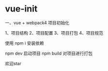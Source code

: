 # vue-init

一、vue + webpack4 项目初始化

1、项目结构
2、项目配置
3、项目打包
4、项目规范

使用 npm i 安装依赖

npm dev 启动项目
npm build 对项目进行打包

欢迎star
